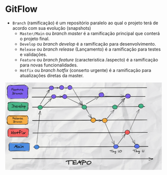 # GitFlow


- `Branch` (ramificação) é um repositório paralelo ao qual o projeto terá de acordo com sua evolução (snapshots) 
  - `Master/Main` ou _branch master_ é a ramificação principal que conterá o projeto final.
  - `Develop` ou _branch  develop_ é a ramificação para desenvolvimento.
  - `Release` ou _branch release_ (Lançamento) é a ramificação para testes e validações.
  - `Feature` ou _branch feature_ (caracteristica /aspecto) é a ramificação para novas funcionalidades.
  - `Hotfix` ou _branch hotfix_ (conserto urgente) é a ramificação para atualizações diretas da master.

<img src="https://github.com/fabiomarotti/Annotations/blob/main/Git/GitFlow/img/img_gitflow.png"  width="1024" height="" />

